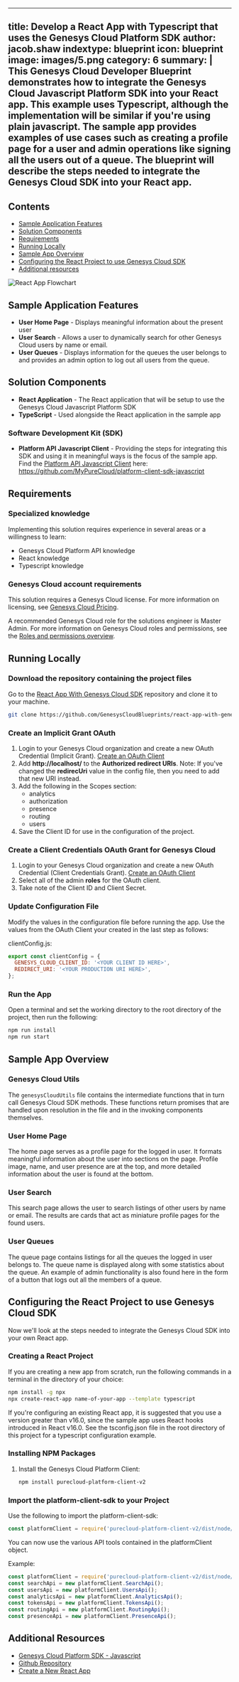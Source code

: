  ---
title: Develop a React App with Typescript that uses the Genesys Cloud Platform SDK
author: jacob.shaw
indextype: blueprint
icon: blueprint
image: images/5.png
category: 6
summary: |
  This Genesys Cloud Developer Blueprint demonstrates how to integrate the Genesys Cloud Javascript Platform SDK into your React app.  This example uses Typescript, although the implementation will be similar if you're using plain javascript.  The sample app provides examples of use cases such as creating a profile page for a user and admin operations like signing all the users out of a queue.  The blueprint will describe the steps needed to integrate the Genesys Cloud SDK into your React app.
---

## Contents

* [Sample Application Features](#sample-application-features "Goes to the Sample Application Features section")
* [Solution Components](#solution-components "Goes to the Solutions Components section")
* [Requirements](#requirements "Goes to the Requirements section")
* [Running Locally](#running-locally "Goes to the Running Locally section")
* [Sample App Overview](#sample-app-overview "Overview of the sample app's features")
* [Configuring the React Project to use Genesys Cloud SDK](#configuring-the-react-project-to-use-genesys-cloud-sdk "How to integrate the Genesys Cloud SDK")
* [Additional resources](#additional-resources "Goes to the Additional resources section")


![React App Flowchart](images/flowchart.png)

## Sample Application Features

- **User Home Page** - Displays meaningful information about the present user
- **User Search** - Allows a user to dynamically search for other Genesys Cloud users by name or email.
- **User Queues** - Displays information for the queues the user belongs to and provides an admin option to log out all users from the queue.

## Solution Components

- **React Application** - The React application that will be setup to use the Genesys Cloud Javascript Platform SDK
- **TypeScript** - Used alongside the React application in the sample app

### Software Development Kit (SDK)

- **Platform API Javascript Client** - Providing the steps for integrating this SDK and using it in meaningful ways is the focus of the sample app.  Find the [Platform API Javascript Client](https://github.com/MyPureCloud/platform-client-sdk-javascript) here: https://github.com/MyPureCloud/platform-client-sdk-javascript

## Requirements

### Specialized knowledge

Implementing this solution requires experience in several areas or a willingness to learn:

- Genesys Cloud Platform API knowledge
- React knowledge
- Typescript knowledge

### Genesys Cloud account requirements

This solution requires a Genesys Cloud license. For more information on licensing, see [Genesys Cloud Pricing](https://www.genesys.com/pricing "Opens the pricing article").

A recommended Genesys Cloud role for the solutions engineer is Master Admin. For more information on Genesys Cloud roles and permissions, see the [Roles and permissions overview](https://help.mypurecloud.com/?p=24360 "Opens the Roles and permissions overview article").

## Running Locally

### Download the repository containing the project files
Go to the [React App With Genesys Cloud SDK](https://github.com/GenesysCloudBlueprints/react-app-with-genesys-cloud-sdk) repository and clone it to your machine.

```bash
git clone https://github.com/GenesysCloudBlueprints/react-app-with-genesys-cloud-sdk.git
```

### Create an Implicit Grant OAuth

1. Login to your Genesys Cloud organization and create a new OAuth Credential (Implicit Grant). [Create an OAuth Client](https://help.mypurecloud.com/articles/create-an-oauth-client/)
2. Add **http://localhost/** to the **Authorized redirect URIs**. Note: If you've changed the **redirecUri** value in the config file, then you need to add that new URI instead.
3. Add the following in the Scopes section:
    * analytics
    * authorization
    * presence
    * routing
    * users
4. Save the Client ID for use in the configuration of the project.

### Create a Client Credentials OAuth Grant for Genesys Cloud

1. Login to your Genesys Cloud organization and create a new OAuth Credential (Client Credentials Grant). [Create an OAuth Client](https://help.mypurecloud.com/articles/create-an-oauth-client/)
2. Select all of the admin **roles** for the OAuth client.
3. Take note of the Client ID and Client Secret.

### Update Configuration File

Modify the values in the configuration file before running the app. Use the values from the OAuth Client your created in the last step as follows:

clientConfig.js:

```javascript
export const clientConfig = {
  GENESYS_CLOUD_CLIENT_ID: '<YOUR CLIENT ID HERE>',
  REDIRECT_URI: '<YOUR PRODUCTION URI HERE>',
};
```

### Run the App

Open a terminal and set the working directory to the root directory of the project, then run the following:

```bash
npm run install
npm run start
```

## Sample App Overview

### Genesys Cloud Utils

The `genesysCloudUtils` file contains the intermediate functions that in turn call Genesys Cloud SDK methods. These functions return promises that are handled upon resolution in the file and in the invoking components themselves.

### User Home Page

The home page serves as a profile page for the logged in user.  It formats meaningful information about the user into sections on the page.  Profile image, name, and user presence are at the top, and more detailed information about the user is found at the bottom.

### User Search

This search page allows the user to search listings of other users by name or email.  The results are cards that act as miniature profile pages for the found users.

### User Queues

The queue page contains listings for all the queues the logged in user belongs to.  The queue name is displayed along with some statistics about the queue. An example of admin functionality is also found here in the form of a button that logs out all the members of a queue.

## Configuring the React Project to use Genesys Cloud SDK

Now we'll look at the steps needed to integrate the Genesys Cloud SDK into your own React app.

### Creating a React Project

If you are creating a new app from scratch, run the following commands in a terminal in the directory of your choice:

```bash
npm install -g npx
npx create-react-app name-of-your-app --template typescript
```

If you're configuring an existing React app, it is suggested that you use a version greater than v16.0, since the sample app uses React hooks introduced in React v16.0.
See the tsconfig.json file in the root directory of this project for a typescript configuration example.

### Installing NPM Packages

1. Install the Genesys Cloud Platform Client:

    ```bash
    npm install purecloud-platform-client-v2
    ```

### Import the platform-client-sdk to your Project

Use the following to import the platform-client-sdk:

```javascript
const platformClient = require('purecloud-platform-client-v2/dist/node/purecloud-platform-client-v2.js');
```
You can now use the various API tools contained in the platformClient object.

Example:

```javascript
const platformClient = require('purecloud-platform-client-v2/dist/node/purecloud-platform-client-v2.js');
const searchApi = new platformClient.SearchApi();
const usersApi = new platformClient.UsersApi();
const analyticsApi = new platformClient.AnalyticsApi();
const tokensApi = new platformClient.TokensApi();
const routingApi = new platformClient.RoutingApi();
const presenceApi = new platformClient.PresenceApi();
```

## Additional Resources

* [Genesys Cloud Platform SDK - Javascript](https://developer.genesys.cloud/api/rest/client-libraries/javascript/)
* [Github Repository](https://github.com/GenesysCloudBlueprints/react-app-with-genesys-cloud-sdk)
* [Create a New React App](https://reactjs.org/docs/create-a-new-react-app.html)

